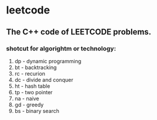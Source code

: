 leetcode
========

## The C++ code of LEETCODE problems.

### shotcut for algorightm or technology:
1. dp - dynamic programming
1. bt - backtracking
1. rc - recurion
1. dc - divide and conquer
1. ht - hash table
1. tp - two pointer
1. na - naive
1. gd - greedy
1. bs - binary search
